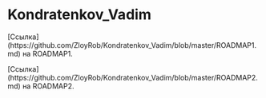 ﻿<!DOCTYPE html>
<html>
<body>
<h1>Kondratenkov_Vadim</h1>
<p>[Ссылка] (https://github.com/ZloyRob/Kondratenkov_Vadim/blob/master/ROADMAP1.md) на ROADMAP1.</p>
<p>[Ссылка] (https://github.com/ZloyRob/Kondratenkov_Vadim/blob/master/ROADMAP2.md) на ROADMAP2.</p>
</body>
</html>

